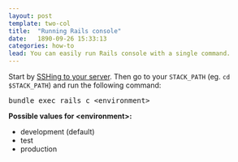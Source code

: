 ```yaml
---
layout: post
template: two-col
title:  "Running Rails console"
date:   1890-09-26 15:33:13
categories: how-to
lead: You can easily run Rails console with a single command.
---
```

Start by [SSHing to your server](/how-to/shell-to-your-servers.html). Then go to your `STACK_PATH` (eg. `cd $STACK_PATH`) and run the following command:

<pre class="terminal">
<kbd>bundle exec rails c &lt;environment&gt;</kbd>
</pre>

**Possible values for &lt;environment&gt;:**
<ul>
    <li>development (default)</li>
    <li>test</li>
    <li>production</li>
</ul>